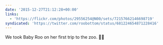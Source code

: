 ```yaml
---
date: '2015-12-27T21:12:28+00:00'
links:
  - 'https://flickr.com/photos/29556254@N00/sets/72157662146698719'
syndicated: 'https://twitter.com/roobottom/status/681224654871228416'
---
```

We took Baby Roo on her first trip to the zoo.  🐘🐅
